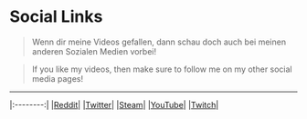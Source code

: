 # Social Links

> Wenn dir meine Videos gefallen, dann schau doch auch bei meinen anderen Sozialen Medien vorbei!

> If you like my videos, then make sure to follow me on my other social media pages!

---


|:--------:|
|[Reddit](https://www.reddit.com/user/Libroru)|
|[Twitter](https://twitter.com/AlexLibroru)|
|[Steam](https://steamcommunity.com/id/notraffic1/)|
|[YouTube](https://www.youtube.com/channel/UCZnQmI4BdVceSmaWRe4DwrQ)|
|[Twitch](https://www.twitch.tv/libroru)|
